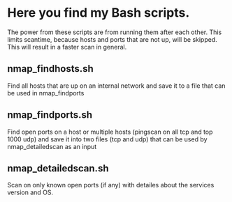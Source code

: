 # Here you find my Bash scripts.

The power from these scripts are from running them after each other. This limits scantime, because hosts and ports that are not up, will be skipped. This will result in a faster scan in general.

## nmap_findhosts.sh

Find all hosts that are up on an internal network and save it to a file that can be used in nmap_findports

## nmap_findports.sh

Find open ports on a host or multiple hosts (pingscan on all tcp and top 1000 udp) and save it into two files (tcp and udp) that can be used by nmap_detailedscan as an input

## nmap_detailedscan.sh

Scan on only known open ports (if any) with detailes about the services version and OS.
